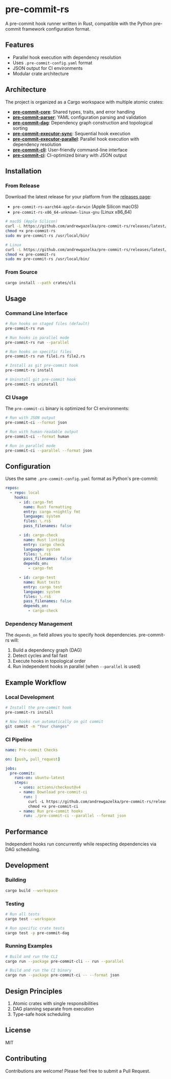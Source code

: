 # pre-commit-rs

A pre-commit hook runner written in Rust, compatible with the Python pre-commit framework configuration format.

## Features

- Parallel hook execution with dependency resolution
- Uses `.pre-commit-config.yaml` format
- JSON output for CI environments
- Modular crate architecture

## Architecture

The project is organized as a Cargo workspace with multiple atomic crates:

- [**pre-commit-core**](crates/core): Shared types, traits, and error handling
- [**pre-commit-parser**](crates/parser): YAML configuration parsing and validation
- [**pre-commit-dag**](crates/dag): Dependency graph construction and topological sorting
- [**pre-commit-executor-sync**](crates/executor-sync): Sequential hook execution
- [**pre-commit-executor-parallel**](crates/executor-parallel): Parallel hook execution with dependency resolution
- [**pre-commit-cli**](crates/cli): User-friendly command-line interface
- [**pre-commit-ci**](crates/ci): CI-optimized binary with JSON output

## Installation

### From Release

Download the latest release for your platform from the [releases page](https://github.com/andrewgazelka/pre-commit-rs/releases):

- `pre-commit-rs-aarch64-apple-darwin` (Apple Silicon macOS)
- `pre-commit-rs-x86_64-unknown-linux-gnu` (Linux x86_64)

```bash
# macOS (Apple Silicon)
curl -L https://github.com/andrewgazelka/pre-commit-rs/releases/latest/download/pre-commit-rs-aarch64-apple-darwin -o pre-commit-rs
chmod +x pre-commit-rs
sudo mv pre-commit-rs /usr/local/bin/

# Linux
curl -L https://github.com/andrewgazelka/pre-commit-rs/releases/latest/download/pre-commit-rs-x86_64-unknown-linux-gnu -o pre-commit-rs
chmod +x pre-commit-rs
sudo mv pre-commit-rs /usr/local/bin/
```

### From Source

```bash
cargo install --path crates/cli
```

## Usage

### Command Line Interface

```bash
# Run hooks on staged files (default)
pre-commit-rs run

# Run hooks in parallel mode
pre-commit-rs run --parallel

# Run hooks on specific files
pre-commit-rs run file1.rs file2.rs

# Install as git pre-commit hook
pre-commit-rs install

# Uninstall git pre-commit hook
pre-commit-rs uninstall
```

### CI Usage

The `pre-commit-ci` binary is optimized for CI environments:

```bash
# Run with JSON output
pre-commit-ci --format json

# Run with human-readable output
pre-commit-ci --format human

# Run in parallel mode
pre-commit-ci --parallel --format json
```

## Configuration

Uses the same `.pre-commit-config.yaml` format as Python's pre-commit:

```yaml
repos:
  - repo: local
    hooks:
      - id: cargo-fmt
        name: Rust formatting
        entry: cargo +nightly fmt
        language: system
        files: \.rs$
        pass_filenames: false

      - id: cargo-check
        name: Rust linting
        entry: cargo check
        language: system
        files: \.rs$
        pass_filenames: false
        depends_on:
          - cargo-fmt

      - id: cargo-test
        name: Rust tests
        entry: cargo test
        language: system
        files: \.rs$
        pass_filenames: false
        depends_on:
          - cargo-check
```

### Dependency Management

The `depends_on` field allows you to specify hook dependencies. pre-commit-rs will:

1. Build a dependency graph (DAG)
2. Detect cycles and fail fast
3. Execute hooks in topological order
4. Run independent hooks in parallel (when `--parallel` is used)

## Example Workflow

### Local Development

```bash
# Install the pre-commit hook
pre-commit-rs install

# Now hooks run automatically on git commit
git commit -m "Your changes"
```

### CI Pipeline

```yaml
name: Pre-commit Checks

on: [push, pull_request]

jobs:
  pre-commit:
    runs-on: ubuntu-latest
    steps:
      - uses: actions/checkout@v4
      - name: Download pre-commit-ci
        run: |
          curl -L https://github.com/andrewgazelka/pre-commit-rs/releases/latest/download/pre-commit-ci-x86_64-unknown-linux-gnu -o pre-commit-ci
          chmod +x pre-commit-ci
      - name: Run pre-commit hooks
        run: ./pre-commit-ci --parallel --format json
```

## Performance

Independent hooks run concurrently while respecting dependencies via DAG scheduling.

## Development

### Building

```bash
cargo build --workspace
```

### Testing

```bash
# Run all tests
cargo test --workspace

# Run specific crate tests
cargo test -p pre-commit-dag
```

### Running Examples

```bash
# Build and run the CLI
cargo run --package pre-commit-cli -- run --parallel

# Build and run the CI binary
cargo run --package pre-commit-ci -- --format json
```

## Design Principles

1. Atomic crates with single responsibilities
2. DAG planning separate from execution
3. Type-safe hook scheduling

## License

MIT

## Contributing

Contributions are welcome! Please feel free to submit a Pull Request.
